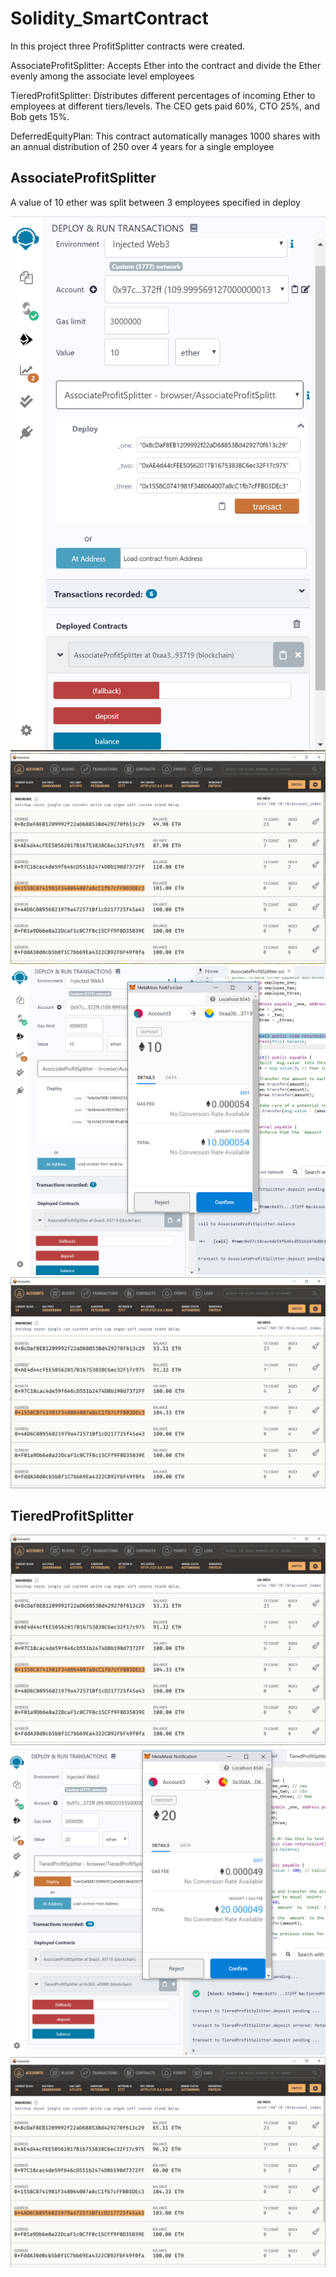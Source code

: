 # Solidity_SmartContract

In this project three ProfitSplitter contracts were created.

AssociateProfitSplitter: Accepts Ether into the contract and divide the Ether evenly among the associate level employees

TieredProfitSplitter: Distributes different percentages of incoming Ether to employees at different tiers/levels. The CEO gets paid 60%, CTO 25%, and Bob gets 15%.

DeferredEquityPlan: This contract automatically manages 1000 shares with an annual distribution of 250 over 4 years for a single employee

## AssociateProfitSplitter

A value of 10 ether was split between 3 employees specified in deploy

![Deploy_1](./Screenshots/Deploy_AssociateProfitSplitter.PNG)
![Initial_Bal](./Screenshots/Initial_Balance.PNG)
![Deposit_10](./Screenshots/Deposit_10.PNG)
![Balance_Update](./Screenshots/Success_3Part_deposit.PNG)

## TieredProfitSplitter

![Balance2](./Screenshots/Success_3Part_deposit.PNG)
![Deposit_ProfitSplitter](./Screenshots/Deposit_20_ProfitSplitter.PNG)
![Profit_Split](./Screenshots/Success_ProfitSplitter.PNG)
